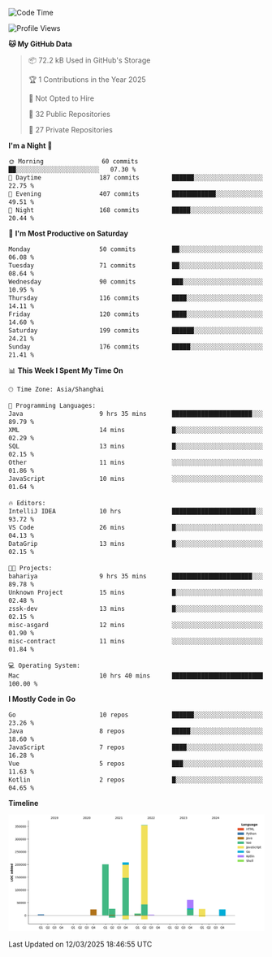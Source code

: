 <!--START_SECTION:waka-->
![Code Time](http://img.shields.io/badge/Code%20Time-4%2C024%20hrs%2034%20mins-blue)

![Profile Views](http://img.shields.io/badge/Profile%20Views-0-blue)

**🐱 My GitHub Data** 

> 📦 72.2 kB Used in GitHub's Storage 
 > 
> 🏆 1 Contributions in the Year 2025
 > 
> 🚫 Not Opted to Hire
 > 
> 📜 32 Public Repositories 
 > 
> 🔑 27 Private Repositories 
 > 
**I'm a Night 🦉** 

```text
🌞 Morning                60 commits          ██░░░░░░░░░░░░░░░░░░░░░░░   07.30 % 
🌆 Daytime                187 commits         ██████░░░░░░░░░░░░░░░░░░░   22.75 % 
🌃 Evening                407 commits         ████████████░░░░░░░░░░░░░   49.51 % 
🌙 Night                  168 commits         █████░░░░░░░░░░░░░░░░░░░░   20.44 % 
```
📅 **I'm Most Productive on Saturday** 

```text
Monday                   50 commits          ██░░░░░░░░░░░░░░░░░░░░░░░   06.08 % 
Tuesday                  71 commits          ██░░░░░░░░░░░░░░░░░░░░░░░   08.64 % 
Wednesday                90 commits          ███░░░░░░░░░░░░░░░░░░░░░░   10.95 % 
Thursday                 116 commits         ████░░░░░░░░░░░░░░░░░░░░░   14.11 % 
Friday                   120 commits         ████░░░░░░░░░░░░░░░░░░░░░   14.60 % 
Saturday                 199 commits         ██████░░░░░░░░░░░░░░░░░░░   24.21 % 
Sunday                   176 commits         █████░░░░░░░░░░░░░░░░░░░░   21.41 % 
```


📊 **This Week I Spent My Time On** 

```text
🕑︎ Time Zone: Asia/Shanghai

💬 Programming Languages: 
Java                     9 hrs 35 mins       ██████████████████████░░░   89.79 % 
XML                      14 mins             █░░░░░░░░░░░░░░░░░░░░░░░░   02.29 % 
SQL                      13 mins             █░░░░░░░░░░░░░░░░░░░░░░░░   02.15 % 
Other                    11 mins             ░░░░░░░░░░░░░░░░░░░░░░░░░   01.86 % 
JavaScript               10 mins             ░░░░░░░░░░░░░░░░░░░░░░░░░   01.64 % 

🔥 Editors: 
IntelliJ IDEA            10 hrs              ███████████████████████░░   93.72 % 
VS Code                  26 mins             █░░░░░░░░░░░░░░░░░░░░░░░░   04.13 % 
DataGrip                 13 mins             █░░░░░░░░░░░░░░░░░░░░░░░░   02.15 % 

🐱‍💻 Projects: 
bahariya                 9 hrs 35 mins       ██████████████████████░░░   89.78 % 
Unknown Project          15 mins             █░░░░░░░░░░░░░░░░░░░░░░░░   02.48 % 
zssk-dev                 13 mins             █░░░░░░░░░░░░░░░░░░░░░░░░   02.15 % 
misc-asgard              12 mins             ░░░░░░░░░░░░░░░░░░░░░░░░░   01.90 % 
misc-contract            11 mins             ░░░░░░░░░░░░░░░░░░░░░░░░░   01.84 % 

💻 Operating System: 
Mac                      10 hrs 40 mins      █████████████████████████   100.00 % 
```

**I Mostly Code in Go** 

```text
Go                       10 repos            ██████░░░░░░░░░░░░░░░░░░░   23.26 % 
Java                     8 repos             █████░░░░░░░░░░░░░░░░░░░░   18.60 % 
JavaScript               7 repos             ████░░░░░░░░░░░░░░░░░░░░░   16.28 % 
Vue                      5 repos             ███░░░░░░░░░░░░░░░░░░░░░░   11.63 % 
Kotlin                   2 repos             █░░░░░░░░░░░░░░░░░░░░░░░░   04.65 % 
```



**Timeline**

![Lines of Code chart](https://raw.githubusercontent.com/youtiaoguagua/youtiaoguagua/master/assets/bar_graph.png)


 Last Updated on 12/03/2025 18:46:55 UTC
<!--END_SECTION:waka-->
